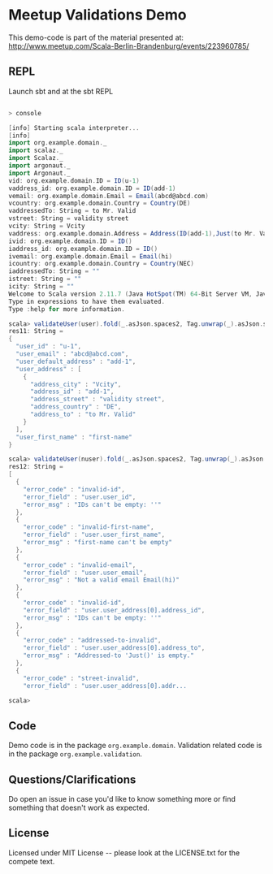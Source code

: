# Meetup Validations Demo

This demo-code is part of the material presented at: http://www.meetup.com/Scala-Berlin-Brandenburg/events/223960785/

## REPL

Launch sbt and at the sbt REPL

```scala

> console

[info] Starting scala interpreter...
[info]
import org.example.domain._
import scalaz._
import Scalaz._
import argonaut._
import Argonaut._
vid: org.example.domain.ID = ID(u-1)
vaddress_id: org.example.domain.ID = ID(add-1)
vemail: org.example.domain.Email = Email(abcd@abcd.com)
vcountry: org.example.domain.Country = Country(DE)
vaddressedTo: String = to Mr. Valid
vstreet: String = validity street
vcity: String = Vcity
vaddress: org.example.domain.Address = Address(ID(add-1),Just(to Mr. Valid),validity street,Vcity,Country(DE))
ivid: org.example.domain.ID = ID()
iaddress_id: org.example.domain.ID = ID()
ivemail: org.example.domain.Email = Email(hi)
icountry: org.example.domain.Country = Country(NEC)
iaddressedTo: String = ""
istreet: String = ""
icity: String = ""
Welcome to Scala version 2.11.7 (Java HotSpot(TM) 64-Bit Server VM, Java 1.8.0_31).
Type in expressions to have them evaluated.
Type :help for more information.

scala> validateUser(user).fold(_.asJson.spaces2, Tag.unwrap(_).asJson.spaces2)
res11: String =
{
  "user_id" : "u-1",
  "user_email" : "abcd@abcd.com",
  "user_default_address" : "add-1",
  "user_address" : [
    {
      "address_city" : "Vcity",
      "address_id" : "add-1",
      "address_street" : "validity street",
      "address_country" : "DE",
      "address_to" : "to Mr. Valid"
    }
  ],
  "user_first_name" : "first-name"
}

scala> validateUser(nuser).fold(_.asJson.spaces2, Tag.unwrap(_).asJson.spaces2)
res12: String =
[
  {
    "error_code" : "invalid-id",
    "error_field" : "user.user_id",
    "error_msg" : "IDs can't be empty: ''"
  },
  {
    "error_code" : "invalid-first-name",
    "error_field" : "user.user_first_name",
    "error_msg" : "first-name can't be empty"
  },
  {
    "error_code" : "invalid-email",
    "error_field" : "user.user_email",
    "error_msg" : "Not a valid email Email(hi)"
  },
  {
    "error_code" : "invalid-id",
    "error_field" : "user.user_address[0].address_id",
    "error_msg" : "IDs can't be empty: ''"
  },
  {
    "error_code" : "addressed-to-invalid",
    "error_field" : "user.user_address[0].address_to",
    "error_msg" : "Addressed-to 'Just()' is empty."
  },
  {
    "error_code" : "street-invalid",
    "error_field" : "user.user_address[0].addr...

scala>


```


## Code

Demo code is in the package `org.example.domain`. Validation related code is in the package `org.example.validation`.


## Questions/Clarifications

Do open an issue in case you'd like to know something more or find something that doesn't work as expected.



## License


Licensed under MIT License -- please look at the LICENSE.txt for the compete text.
